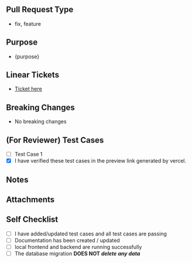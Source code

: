 ## Pull Request Type

- fix, feature

## Purpose

- {purpose}

## Linear Tickets

- [Ticket here](link.com)

## Breaking Changes

- No breaking changes

## (For Reviewer) Test Cases

- [ ] Test Case 1
- [x] I have verified these test cases in the preview link generated by vercel.

## Notes

## Attachments

## Self Checklist

<!-- Before submitting a PR, make sure these are all done and checked -->

- [ ] I have added/updated test cases and all test cases are passing
- [ ] Documentation has been created / updated
- [ ] local frontend and backend are running successfully
- [ ] The database migration **DOES NOT _delete any data_**
